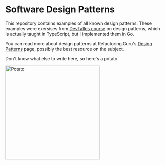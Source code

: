 # Software Design Patterns

This repository contains examples of all known design patterns. These examples were exersises from [DevTalles course](https://cursos.devtalles.com/courses/patrones-diseno) on design patterns, which is actually taught in TypeScript, but I implemented them in Go.

You can read more about design patterns at Refactoring.Guru's [Design Patterns](https://refactoring.guru/design-patterns) page, possibly the best resource on the subject.

Don't know what else to write here, so here's a potato.

<img src="https://images.seattletimes.com/wp-content/uploads/2024/04/04082024_OpEd-Potatoes_124536.jpg?d=2040x1488" height="300" title="Potato" alt="Potato">

